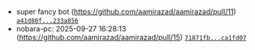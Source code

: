 
- super fancy bot (https://github.com/aamirazad/aamirazad/pull/11) [`a41d80f...233a856`](https://github.com/aamirazad/aamirazad/compare/a41d80f...233a856)
- nobara-pc: 2025-09-27 16:28:13 (https://github.com/aamirazad/aamirazad/pull/15) [`71871fb...ca1fd07`](https://github.com/aamirazad/aamirazad/compare/71871fb...ca1fd07)
